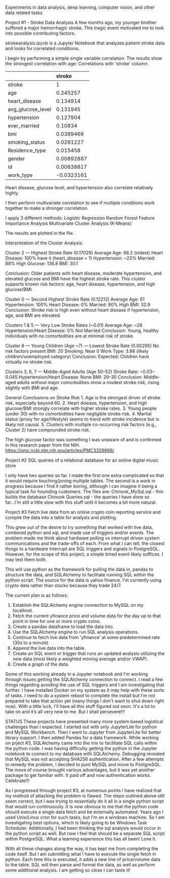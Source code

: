 Experiments in data analysis, deep learning, computer vision, and other data related tasks

Project #1 - Stroke Data Analysis A few months ago, my younger brother suffered a major hemorrhagic stroke. This tragic event motivated me to look into possible contributing factors.

strokeanalysis.ipynb is a Jupyter Notebook that analyzes patient stroke data and looks for correlated conditions.

I begin by performing a simple single variable correlation. The results show the strongest correlation with age: Correlations with 'stroke' column:

|                   | stroke     |
|:------------------|:-----------|
| stroke            | 1          |
| age               | 0.245257   |
| heart_disease     | 0.134914   |
| avg_glucose_level | 0.131945   |
| hypertension      | 0.127904   |
| ever_married      | 0.10834    |
| bmi               | 0.0389466  |
| smoking_status    | 0.0281227  |
| Residence_type    | 0.015458   |
| gender            | 0.00892887 |
| id                | 0.00638817 |
| work_type         | -0.0323161 |

Heart disease, glucose level, and hypertension also correlate relatively highly.

I then perform multivariate correlation to see if multiple conditions work together to make a stronger correlation.

I apply 3 different methods: 
Logistic Regression 
Random Forest Feature Importance Analysis 
Multivariate Cluster Analysis (K-Means)

The results are plotted in the file.

Interpretation of the Cluster Analysis:

Cluster 2 — Highest Stroke Rate (0.17029) Average Age: 68.2 (oldest) Heart Disease: 100% have it (heart_disease = 1) Hypertension: ~23% Married: 88% High Glucose: 136.8 BMI: 30.1

Conclusion: Older patients with heart disease, moderate hypertension, and elevated glucose and BMI have the highest stroke rate. This cluster supports known risk factors: age, heart disease, hypertension, and high glucose/BMI.

Cluster 0 — Second Highest Stroke Rate (0.12212) Average Age: 61 Hypertension: 100% Heart Disease: 0% Married: 90% High BMI: 32.9
Conclusion: Stroke risk is high even without heart disease if hypertension, age, and BMI are elevated.

Clusters 1 & 5 — Very Low Stroke Rates (~0.01) Average Age: ~28 Hypertension/Heart Disease: 0% Not Married
Conclusion: Young, healthy individuals with no comorbidities are at minimal risk of stroke.

Cluster 8 — Young Children (Age ~7) — Lowest Stroke Rate (0.00295) No risk factors present BMI: 20 Smoking: Near 0 Work Type: 3.98 (likely children/unemployed category)
Conclusion: Expected: Children have virtually no stroke risk.

Clusters 3, 6, 7 — Middle-Aged Adults (Age 50–52) Stroke Rate: ~0.03–0.045 Hypertension/Heart Disease: None BMI: 29–30
Conclusion: Middle-aged adults without major comorbidities show a modest stroke risk, rising slightly with BMI and age.

General Conclusions on Stroke Risk
    1. Age is the strongest driver of stroke risk, especially beyond 60.
    2. Heart disease, hypertension, and high glucose/BMI strongly correlate with higher stroke rates.
    3. Young people (under 30) with no comorbidities have negligible stroke risk.
    4. Marital status (proxy for age/lifestyle) seems to trend with stroke incidence but is likely not causal.
    5. Clusters with multiple co-occurring risk factors (e.g., Cluster 2) have compounded stroke risk.
    
The high glucose factor was something I was unaware of and is confirmed in this research paper from the NIH.
https://pmc.ncbi.nlm.nih.gov/articles/PMC3329666/


Project #2 SQL queries of a relational database for an online digital music store

I only have two queries so far. I made the first one extra complicated so that it would require touching/joning multiple tables. The second is a work in progress because I find it rather boring, although I can imagine it being a typical task for hounding customers. The files are: Chinook_MySql.sql - this builds the database Chinook Queries.sql - the queries I have done so far...I'm still a little slow with this stuff until it becomes a bit more natural.


Project #3 Fetch live data from an online crypto coin reporting service and compile the data into a table for analysis and plotting.

This grew out of the desire to try something that worked with live data, combined python and sql, and made use of triggers and/or events. The problem made me think about hardware polling vs interrupt driven system communications and the trade-offs of each. From what I can tell, the closest things to a hardware interrupt are SQL triggers and signals in PostgreSQL. However, for the scope of this project, a simple timed event likely suffices. I may test them both.

This will use python as the framework for pulling the data in, pandas to structure the data, and SQLAlchemy to facilitate running SQL within the python script. The source for the data is yahoo finance. I'm currently using crypto data rather than stocks because they trade 24/7.

The current plan is as follows:

1. Establish the SQLAlchemy engine connection to MySQL on my localhost.
2. Fetch the current yfinance price and volume data for the day up to that point in time for one or more crypto coins.
3. Create a pandas dataframe to load the data into.
4. Use the SQLAlchemy engine to run SQL analysis operations.
5. Continue to fetch live data from 'yfinance' at some predetermined rate (30s to a minute)
6. Append the live data into the table.
7. Create an SQL event or trigger that runs an updated analysis utilizing the new data (most likely a weighted moving average and/or VWAP).
8. Create a graph of the data.
    
Some of this working already in a Jupyter notebook and I'm working through issues getting the SQLAlchemy connection to connect. I read a few things regarding avoiding the use of SQL triggers and I am investigating that further. I have installed Docker on my system as it may help with these sorts of tasks. I need to do a system reboot to complete the install but I'm not prepared to take that action yet (many things I don't want to shut down right now). With a little luck, I'll have all this stuff figured out soon. It's a lot to take on and it’s all very new to me. But I shall persevere!!!


STATUS
These projects have presented many more system based logistical challenges than I expected. I started out with only JupyterLite for python and MySQL Workbench. Then I went to Jupyter from JupyterLite for better library support. I then added Pandas for a data framework. While working on prject #3, SQLAlchemy came into the mix to facilitate SQL calls within the python code. I was having difficulty getting the python in the Jupyter notebook to connect to my database with SQLAlchemy. Debugging revealed that MySQL was not accepting SHA256 authentication. After a few attempts to remedy the problem, I decided to punt MySQL and move to PostgreSQL. The move of course brought various advantages, but it was yet another package to get familiar with. It paid off and now authentication works. Celebrate!!!

As I progressed through project #3, at numerous points I have realized that my method of attacking the problem is flawed. The steps outlined above still seem correct, but I was trying to essentially do it all in a single python script that would run continuously. It is now obvious to me that the python code should execute a single data fetch and be externally automated. Years ago I used Unix/Linux cron for such tasks, but I'm on a windows machine. So I am investigating best options, which is likely going to be Windows Task Scheduler. Additionally, I had been thinking the sql analysis would occur in the python script as well. But now I feel that should be a separate SQL script within PostgreSQL. What a learning experience this has all been! Love it.


With all these changes along the way, it has kept me from completing the code itself. But I am submitting what I have to execute the single fetch in python. Each time this is executed, it adds a new line of price/volume data to the table. SQL will then parse and format the data, as well as perform some additional analysis. I am getting so close I can taste it!

